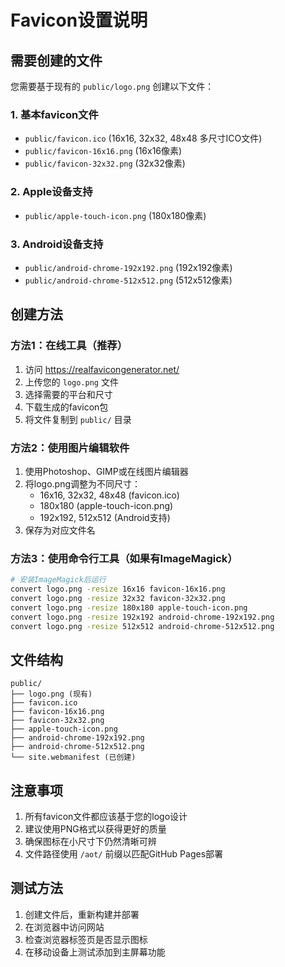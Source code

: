 # Favicon设置说明

## 需要创建的文件

您需要基于现有的 `public/logo.png` 创建以下文件：

### 1. 基本favicon文件
- `public/favicon.ico` (16x16, 32x32, 48x48 多尺寸ICO文件)
- `public/favicon-16x16.png` (16x16像素)
- `public/favicon-32x32.png` (32x32像素)

### 2. Apple设备支持
- `public/apple-touch-icon.png` (180x180像素)

### 3. Android设备支持
- `public/android-chrome-192x192.png` (192x192像素)
- `public/android-chrome-512x512.png` (512x512像素)

## 创建方法

### 方法1：在线工具（推荐）
1. 访问 https://realfavicongenerator.net/
2. 上传您的 `logo.png` 文件
3. 选择需要的平台和尺寸
4. 下载生成的favicon包
5. 将文件复制到 `public/` 目录

### 方法2：使用图片编辑软件
1. 使用Photoshop、GIMP或在线图片编辑器
2. 将logo.png调整为不同尺寸：
   - 16x16, 32x32, 48x48 (favicon.ico)
   - 180x180 (apple-touch-icon.png)
   - 192x192, 512x512 (Android支持)
3. 保存为对应文件名

### 方法3：使用命令行工具（如果有ImageMagick）
```bash
# 安装ImageMagick后运行
convert logo.png -resize 16x16 favicon-16x16.png
convert logo.png -resize 32x32 favicon-32x32.png
convert logo.png -resize 180x180 apple-touch-icon.png
convert logo.png -resize 192x192 android-chrome-192x192.png
convert logo.png -resize 512x512 android-chrome-512x512.png
```

## 文件结构
```
public/
├── logo.png (现有)
├── favicon.ico
├── favicon-16x16.png
├── favicon-32x32.png
├── apple-touch-icon.png
├── android-chrome-192x192.png
├── android-chrome-512x512.png
└── site.webmanifest (已创建)
```

## 注意事项
1. 所有favicon文件都应该基于您的logo设计
2. 建议使用PNG格式以获得更好的质量
3. 确保图标在小尺寸下仍然清晰可辨
4. 文件路径使用 `/aot/` 前缀以匹配GitHub Pages部署

## 测试方法
1. 创建文件后，重新构建并部署
2. 在浏览器中访问网站
3. 检查浏览器标签页是否显示图标
4. 在移动设备上测试添加到主屏幕功能
